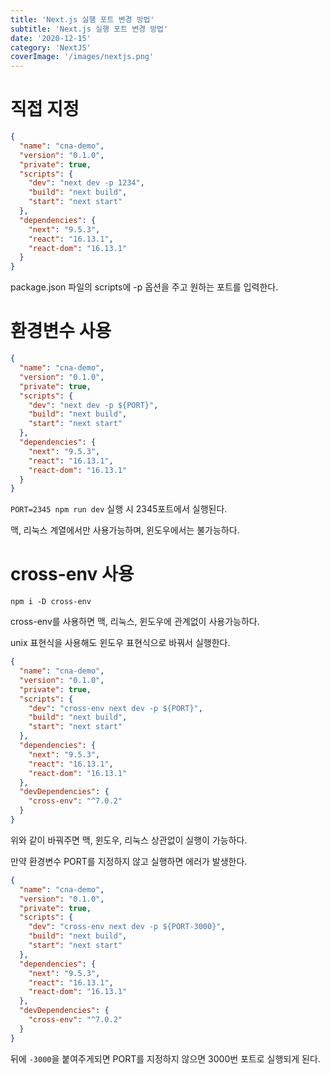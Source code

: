 ```yaml
---
title: 'Next.js 실행 포트 변경 방법'
subtitle: 'Next.js 실행 포트 변경 방법'
date: '2020-12-15'
category: 'NextJS'
coverImage: '/images/nextjs.png'
---
```


# 직접 지정

```json
{
  "name": "cna-demo",
  "version": "0.1.0",
  "private": true,
  "scripts": {
    "dev": "next dev -p 1234",
    "build": "next build",
    "start": "next start"
  },
  "dependencies": {
    "next": "9.5.3",
    "react": "16.13.1",
    "react-dom": "16.13.1"
  }
}
```

package.json 파일의 scripts에 -p 옵션을 주고 원하는 포트를 입력한다.

# 환경변수 사용

```json
{
  "name": "cna-demo",
  "version": "0.1.0",
  "private": true,
  "scripts": {
    "dev": "next dev -p ${PORT}",
    "build": "next build",
    "start": "next start"
  },
  "dependencies": {
    "next": "9.5.3",
    "react": "16.13.1",
    "react-dom": "16.13.1"
  }
}
```

`PORT=2345 npm run dev` 실행 시 2345포트에서 실행된다.

맥, 리눅스 계열에서만 사용가능하며, 윈도우에서는 불가능하다.

# cross-env 사용

`npm i -D cross-env`

cross-env를 사용하면 맥, 리눅스, 윈도우에 관계없이 사용가능하다.

unix 표현식을 사용해도 윈도우 표현식으로 바꿔서 실행한다.

```json
{
  "name": "cna-demo",
  "version": "0.1.0",
  "private": true,
  "scripts": {
    "dev": "cross-env next dev -p ${PORT}",
    "build": "next build",
    "start": "next start"
  },
  "dependencies": {
    "next": "9.5.3",
    "react": "16.13.1",
    "react-dom": "16.13.1"
  },
  "devDependencies": {
    "cross-env": "^7.0.2"
  }
}
```

위와 같이 바꿔주면 맥, 윈도우, 리눅스 상관없이 실행이 가능하다.

만약 환경변수 PORT를 지정하지 않고 실행하면 에러가 발생한다.

```json
{
  "name": "cna-demo",
  "version": "0.1.0",
  "private": true,
  "scripts": {
    "dev": "cross-env next dev -p ${PORT-3000}",
    "build": "next build",
    "start": "next start"
  },
  "dependencies": {
    "next": "9.5.3",
    "react": "16.13.1",
    "react-dom": "16.13.1"
  },
  "devDependencies": {
    "cross-env": "^7.0.2"
  }
}
```

뒤에 `-3000`을 붙여주게되면 PORT를 지정하지 않으면 3000번 포트로 실행되게 된다.
